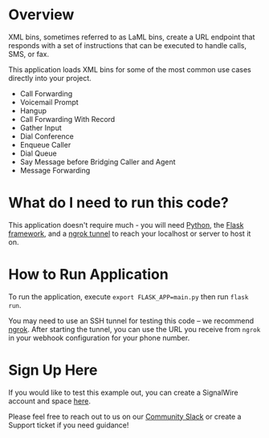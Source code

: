 # Overview 
XML bins, sometimes referred to as LaML bins, create a URL endpoint that responds with a set of instructions that can be executed to handle calls, SMS, or fax.

This application loads XML bins for some of the most common use cases directly into your project.
- Call Forwarding 
- Voicemail Prompt
- Hangup
- Call Forwarding With Record
- Gather Input
- Dial Conference
- Enqueue Caller
- Dial Queue
- Say Message before Bridging Caller and Agent
- Message Forwarding

# What do I need to run this code?

This application doesn't require much - you will need [Python](https://www.python.org/), the [Flask framework](https://www.tutorialspoint.com/python_web_development_libraries/python_web_development_libraries_flask_framework.htm), and a [ngrok tunnel](https://developer.signalwire.com/apis/docs/how-to-test-webhooks-with-ngrok) to reach your localhost or server to host it on. 

# How to Run Application 

To run the application, execute `export FLASK_APP=main.py` then run `flask run`.

You may need to use an SSH tunnel for testing this code – we recommend [ngrok](https://ngrok.com/). After starting the tunnel, you can use the URL you receive from `ngrok` in your webhook configuration for your phone number.


# Sign Up Here

If you would like to test this example out, you can create a SignalWire account and space [here](https://m.signalwire.com/signups/new?s=1).

Please feel free to reach out to us on our [Community Slack](https://signalwire.community/) or create a Support ticket if you need guidance!